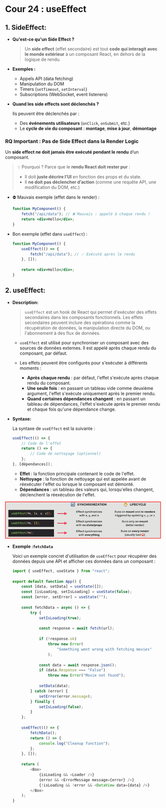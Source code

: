 # Cour 24 : **useEffect**

## 1. **SideEffect:**

-   **Qu'est-ce qu'un Side Effect ?**

    > Un **side effect** (effet secondaire) est tout **code qui interagit avec le monde extérieur** à un composant React, en dehors de la logique de rendu.

-   **Exemples :**

    -   Appels API (data fetching)
    -   Manipulation du DOM
    -   Timers (`setTimeout`, `setInterval`)
    -   Subscriptions (WebSocket, event listeners)

-   **Quand les side effects sont déclenchés ?**

    Ils peuvent être déclenchés par :

    -   Des **événements utilisateurs** (`onClick`, `onSubmit`, etc.)
    -   Le **cycle de vie du composant** : **montage**, **mise à jour**, **démontage**

### RQ **Important : Pas de Side Effect dans la Render Logic**

Un **side effect ne doit jamais être exécuté pendant le rendu** d’un composant.

> 💡 Pourquoi ? Parce que le **rendu React doit rester pur** :
>
> -   Il doit **juste décrire l’UI** en fonction des props et du state.
> -   Il **ne doit pas déclencher d’action** (comme une requête API, une modification du DOM, etc.)

-   ⛔ Mauvais exemple (effet dans le render) :

    ```jsx
    function MyComponent() {
    	fetch("/api/data"); // ❌ Mauvais : appelé à chaque rendu !
    	return <div>Hello</div>;
    }
    ```

-   Bon exemple (effet dans `useEffect`) :

    ```jsx
    function MyComponent() {
    	useEffect(() => {
    		fetch("/api/data"); // ✅ Exécuté après le rendu
    	}, []);

    	return <div>Hello</div>;
    }
    ```

## 2. **useEffect:**

-   **Description:**

    > `useEffect` est un hook de React qui permet d'exécuter des effets secondaires dans les composants fonctionnels. Les effets secondaires peuvent inclure des opérations comme la récupération de données, la manipulation directe du DOM, ou l'abonnement à des flux de données.

    -   `useEffect` est utilisé pour synchroniser un composant avec des sources de données externes. Il est appelé après chaque rendu du composant, par défaut.

    -   Les effets peuvent être configurés pour s'exécuter à différents moments :

        -   **Après chaque rendu** : par défaut, l'effet s'exécute après chaque rendu du composant.
        -   **Une seule fois** : en passant un tableau vide comme deuxième argument, l'effet s'exécute uniquement après le premier rendu.
        -   **Quand certaines dépendances changent** : en passant un tableau de dépendances, l'effet s'exécute après le premier rendu et chaque fois qu'une dépendance change.

-   **Syntaxe:**

    La syntaxe de `useEffect` est la suivante :

    ```javascript
    useEffect(() => {
    	// Code de l'effet
    	return () => {
    		// Code de nettoyage (optionnel)
    	};
    }, [dépendances]);
    ```

    -   **Effet** : la fonction principale contenant le code de l'effet.
    -   **Nettoyage** : la fonction de nettoyage qui est appelée avant de réexécuter l'effet ou lorsque le composant est démonté.
    -   **Dépendances** : un tableau des valeurs qui, lorsqu'elles changent, déclenchent la réexécution de l'effet.

![alt text](image.png)

-   **Exemple :`fetchData`**

    Voici un exemple concret d'utilisation de `useEffect` pour récupérer des données depuis une API et afficher ces données dans un composant :

    ```javascript
    import { useEffect, useState } from "react";

    export default function App() {
    	const [data, setData] = useState([]);
    	const [isLoading, setIsLoading] = useState(false);
    	const [error, setError] = useState("");

    	const fetchData = async () => {
    		try {
    			setIsLoading(true);

    			const response = await fetch(url);

    			if (!response.ok)
    				throw new Error(
    					"Something went wrong with fetching movies"
    				);

    			const data = await response.json();
    			if (data.Response === "False")
    				throw new Error("Movie not found");

    			setData(data);
    		} catch (error) {
    			setError(error.message);
    		} finally {
    			setIsLoading(false);
    		}
    	};

    	useEffect(() => {
    		fetchData();
    		return () => {
    			console.log("Cleanup function");
    		};
    	}, []);

    	return (
    		<Box>
    			{isLoading && <Loader />}
    			{error && <ErrorMessage message={error} />}
    			{!isLoading && !error && <DataView data={data} />}
    		</Box>
    	);
    }
    ```
